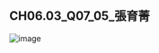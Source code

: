 ## CH06.03_Q07_05_張育菁 

![image](https://github.com/user-attachments/assets/8060118a-843e-4fca-9101-0c3fbe8db5a1)
